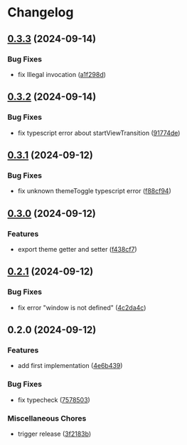 # Changelog

## [0.3.3](https://github.com/ocavue/astro-theme-toggle/compare/v0.3.2...v0.3.3) (2024-09-14)


### Bug Fixes

* fix Illegal invocation ([a1f298d](https://github.com/ocavue/astro-theme-toggle/commit/a1f298d431f9106182adf1bf1a3220f4fbea39b2))

## [0.3.2](https://github.com/ocavue/astro-theme-toggle/compare/v0.3.1...v0.3.2) (2024-09-14)


### Bug Fixes

* fix typescript error about startViewTransition ([91774de](https://github.com/ocavue/astro-theme-toggle/commit/91774def1d4a6d08ecf22c423af8edcf3448ff7d))

## [0.3.1](https://github.com/ocavue/astro-theme-toggle/compare/v0.3.0...v0.3.1) (2024-09-12)


### Bug Fixes

* fix unknown themeToggle typescript error ([f88cf94](https://github.com/ocavue/astro-theme-toggle/commit/f88cf94164baef144bbc1505177e10107ebf98b8))

## [0.3.0](https://github.com/ocavue/astro-theme-toggle/compare/v0.2.1...v0.3.0) (2024-09-12)


### Features

* export theme getter and setter ([f438cf7](https://github.com/ocavue/astro-theme-toggle/commit/f438cf751b59414903932694a87620f56c305d4c))

## [0.2.1](https://github.com/ocavue/astro-theme-toggle/compare/v0.2.0...v0.2.1) (2024-09-12)


### Bug Fixes

* fix error "window is not defined" ([4c2da4c](https://github.com/ocavue/astro-theme-toggle/commit/4c2da4c19d64c25f4c1409d1a7ad24cf9570e3bb))

## 0.2.0 (2024-09-12)


### Features

* add first implementation ([4e6b439](https://github.com/ocavue/astro-theme-toggle/commit/4e6b439caa8c5031e0d51029bdec9143a25d2b4b))


### Bug Fixes

* fix typecheck ([7578503](https://github.com/ocavue/astro-theme-toggle/commit/7578503404d4021b0da989d1bd36350a9f6f97b7))


### Miscellaneous Chores

* trigger release ([3f2183b](https://github.com/ocavue/astro-theme-toggle/commit/3f2183babdbd59a139da7b00a2f0680043a6cabe))
